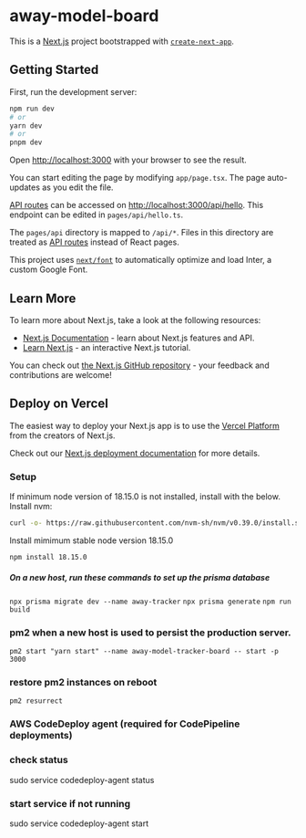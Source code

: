# away-model-board
This is a [Next.js](https://nextjs.org/) project bootstrapped with [`create-next-app`](https://github.com/vercel/next.js/tree/canary/packages/create-next-app).

## Getting Started

First, run the development server:

```bash
npm run dev
# or
yarn dev
# or
pnpm dev
```

Open [http://localhost:3000](http://localhost:3000) with your browser to see the result.

You can start editing the page by modifying `app/page.tsx`. The page auto-updates as you edit the file.

[API routes](https://nextjs.org/docs/api-routes/introduction) can be accessed on [http://localhost:3000/api/hello](http://localhost:3000/api/hello). This endpoint can be edited in `pages/api/hello.ts`.

The `pages/api` directory is mapped to `/api/*`. Files in this directory are treated as [API routes](https://nextjs.org/docs/api-routes/introduction) instead of React pages.

This project uses [`next/font`](https://nextjs.org/docs/basic-features/font-optimization) to automatically optimize and load Inter, a custom Google Font.

## Learn More

To learn more about Next.js, take a look at the following resources:

- [Next.js Documentation](https://nextjs.org/docs) - learn about Next.js features and API.
- [Learn Next.js](https://nextjs.org/learn) - an interactive Next.js tutorial.

You can check out [the Next.js GitHub repository](https://github.com/vercel/next.js/) - your feedback and contributions are welcome!

## Deploy on Vercel

The easiest way to deploy your Next.js app is to use the [Vercel Platform](https://vercel.com/new?utm_medium=default-template&filter=next.js&utm_source=create-next-app&utm_campaign=create-next-app-readme) from the creators of Next.js.

Check out our [Next.js deployment documentation](https://nextjs.org/docs/deployment) for more details.

### Setup
If minimum node version of 18.15.0 is not installed, install with the below. 
Install nvm: 
```bash
curl -o- https://raw.githubusercontent.com/nvm-sh/nvm/v0.39.0/install.sh | bash
```
Install mimimum stable node version 18.15.0
```bash
npm install 18.15.0
```

##### On a new host, run these commands to set up the prisma database
```npx prisma migrate dev --name away-tracker```
```npx prisma generate```
```npm run build```

### pm2 when a new host is used to persist the production server.
`pm2 start "yarn start" --name away-model-tracker-board -- start -p 3000`
### restore pm2 instances on reboot
`pm2 resurrect`

### AWS CodeDeploy agent (required for CodePipeline deployments)
### check status
sudo service codedeploy-agent status
### start service if not running
sudo service codedeploy-agent start
